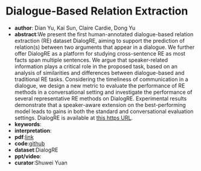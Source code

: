 # Dialogue-Based Relation Extraction

* **author**: Dian Yu, Kai Sun, Claire Cardie, Dong Yu
* **abstract**:We present the first human-annotated dialogue-based relation extraction (RE) dataset DialogRE, aiming to support the prediction of relation(s) between two arguments that appear in a dialogue. We further offer DialogRE as a platform for studying cross-sentence RE as most facts span multiple sentences. We argue that speaker-related information plays a critical role in the proposed task, based on an analysis of similarities and differences between dialogue-based and traditional RE tasks. Considering the timeliness of communication in a dialogue, we design a new metric to evaluate the performance of RE methods in a conversational setting and investigate the performance of several representative RE methods on DialogRE. Experimental results demonstrate that a speaker-aware extension on the best-performing model leads to gains in both the standard and conversational evaluation settings. DialogRE is available at [this https URL](https://dataset.org/dialogre/).
* **keywords**:
* **interpretation**:
* **pdf**:[link](https://arxiv.org/pdf/2004.08056)
* **code**:[github](https://github.com/nlpdata/dialogre)
* **dataset**:DialogRE
* **ppt/video**:
* **curator**:Shuwei Yuan


